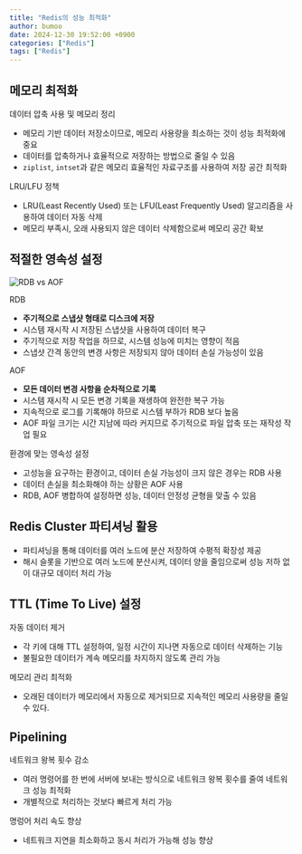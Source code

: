 ```yaml
---
title: "Redis의 성능 최적화"
author: bumoo
date: 2024-12-30 19:52:00 +0900
categories: ["Redis"]
tags: ["Redis"]
---
```



## 메모리 최적화

데이터 압축 사용 및 메모리 정리
- 메모리 기반 데이터 저장소이므로, 메모리 사용량을 최소하는 것이 성능 최적화에 중요
- 데이터를 압축하거나 효율적으로 저장하는 방법으로 줄일 수 있음
- `ziplist`, `intset`과 같은 메모리 효율적인 자료구조를 사용하여 저장 공간 최적화

LRU/LFU 정책
- LRU(Least Recently Used) 또는 LFU(Least Frequently Used) 알고리즘을 사용하여 데이터 자동 삭제
- 메모리 부족시, 오래 사용되지 않은 데이터 삭제함으로써 메모리 공간 확보

## 적절한 영속성 설정
![RDB vs AOF](https://github.com/user-attachments/assets/4a7cfa86-09f3-4a63-a20f-55e82fd8c269)

RDB
- **주기적으로 스냅샷 형태로 디스크에 저장**
- 시스템 재시작 시 저장된 스냅샷을 사용하여 데이터 복구
- 주기적으로 저장 작업을 하므로, 시스템 성능에 미치는 영향이 적음
- 스냅샷 간격 동안의 변경 사항은 저장되지 않아 데이터 손실 가능성이 있음

AOF
- **모든 데이터 변경 사항을 순차적으로 기록**
- 시스템 재시작 시 모든 변경 기록을 재생하여 완전한 복구 가능
- 지속적으로 로그를 기록해야 하므로 시스템 부하가 RDB 보다 높음
- AOF 파일 크기는 시간 지남에 따라 커지므로 주기적으로 파일 압축 또는 재작성 작업 필요

환경에 맞는 영속성 설정
- 고성능을 요구하는 환경이고, 데이터 손실 가능성이 크지 않은 경우는 RDB 사용
- 데이터 손실을 최소화해야 하는 상황은 AOF 사용
- RDB, AOF 병합하여 설정하면 성능, 데이터 안정성 균형을 맞출 수 있음

## Redis Cluster 파티셔닝 활용 
- 파티셔닝을 통해 데이터를 여러 노드에 분산 저장하여 수평적 확장성 제공
- 해시 슬롯을 기반으로 여러 노드에 분산시켜, 데이터 양을 줄임으로써 성능 저하 없이 대규모 데이터 처리 가능

## TTL (Time To Live) 설정
자동 데이터 제거
- 각 키에 대해 TTL 설정하여, 일정 시간이 지나면 자동으로 데이터 삭제하는 기능
- 불필요한 데이터가 계속 메모리를 차지하지 않도록 관리 가능

메모리 관리 최적화
- 오래된 데이터가 메모리에서 자동으로 제거되므로 지속적인 메모리 사용량을 줄일 수 있다.

## Pipelining
네트워크 왕복 횟수 감소
- 여러 명령어를 한 번에 서버에 보내는 방식으로 네트워크 왕복 횟수를 줄여 네트워크 성능 최적화
- 개별적으로 처리하는 것보다 빠르게 처리 가능

명렁어 처리 속도 향상
- 네트워크 지연을 최소화하고 동시 처리가 가능해 성능 향상
